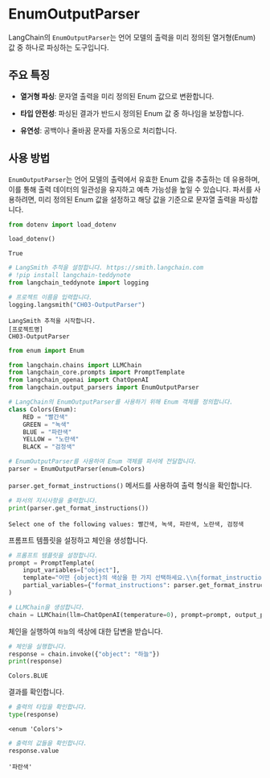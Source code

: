 # EnumOutputParser

LangChain의 `EnumOutputParser`는 언어 모델의 출력을 미리 정의된 열거형(Enum) 값 중 하나로 파싱하는 도구입니다.

## 주요 특징

- **열거형 파싱**: 문자열 출력을 미리 정의된 Enum 값으로 변환합니다.
    
- **타입 안전성**: 파싱된 결과가 반드시 정의된 Enum 값 중 하나임을 보장합니다.
    
- **유연성**: 공백이나 줄바꿈 문자를 자동으로 처리합니다.
    

## 사용 방법

`EnumOutputParser`는 언어 모델의 출력에서 유효한 Enum 값을 추출하는 데 유용하며, 이를 통해 출력 데이터의 일관성을 유지하고 예측 가능성을 높일 수 있습니다. 파서를 사용하려면, 미리 정의된 Enum 값을 설정하고 해당 값을 기준으로 문자열 출력을 파싱합니다.

```python
from dotenv import load_dotenv

load_dotenv()
```

```
True
```


```python
# LangSmith 추적을 설정합니다. https://smith.langchain.com
# !pip install langchain-teddynote
from langchain_teddynote import logging

# 프로젝트 이름을 입력합니다.
logging.langsmith("CH03-OutputParser")
```

```
LangSmith 추적을 시작합니다.
[프로젝트명]
CH03-OutputParser
```


```python
from enum import Enum

from langchain.chains import LLMChain
from langchain_core.prompts import PromptTemplate
from langchain_openai import ChatOpenAI
from langchain.output_parsers import EnumOutputParser

# LangChain의 EnumOutputParser를 사용하기 위해 Enum 객체를 정의합니다.
class Colors(Enum):
    RED = "빨간색"
    GREEN = "녹색"
    BLUE = "파란색"
    YELLOW = "노란색"
    BLACK = "검정색"
```

```python
# EnumOutputParser를 사용하여 Enum 객체를 파서에 전달합니다.
parser = EnumOutputParser(enum=Colors)
```

`parser.get_format_instructions()` 메서드를 사용하여 출력 형식을 확인합니다.

```python
# 파서의 지시사항을 출력합니다.
print(parser.get_format_instructions())
```

```
Select one of the following values: 빨간색, 녹색, 파란색, 노란색, 검정색
```

프롬프트 템플릿을 설정하고 체인을 생성합니다.


```python
# 프롬프트 템플릿을 설정합니다.
prompt = PromptTemplate(
    input_variables=["object"],
    template="어떤 {object}의 색상을 한 가지 선택하세요.\\n{format_instructions}",
    partial_variables={"format_instructions": parser.get_format_instructions()},
)

# LLMChain을 생성합니다.
chain = LLMChain(llm=ChatOpenAI(temperature=0), prompt=prompt, output_parser=parser)
```

체인을 실행하여 `하늘`의 색상에 대한 답변을 받습니다.


```python
# 체인을 실행합니다.
response = chain.invoke({"object": "하늘"})
print(response)
```

```
Colors.BLUE
```

결과를 확인합니다.


```python
# 출력의 타입을 확인합니다.
type(response)
```

```
<enum 'Colors'>
```


```python
# 출력의 값들을 확인합니다.
response.value
```

```
'파란색'
```